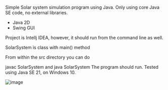 Simple Solar system simulation program using Java.
Only using core Java SE code, no external libraries.
- Java 2D
- Swing GUI

Project is Intellj IDEA, however, it should run from the command line as well.

SolarSystem is class with main() method

From within the src directory you can do

javac SolarSystem
and
java SolarSystem
The 
program should run. Tested using Java SE 21, on Windows 10.

![image](https://github.com/user-attachments/assets/fd49944b-48a9-4d9d-9f05-1aed2c2cec66)

